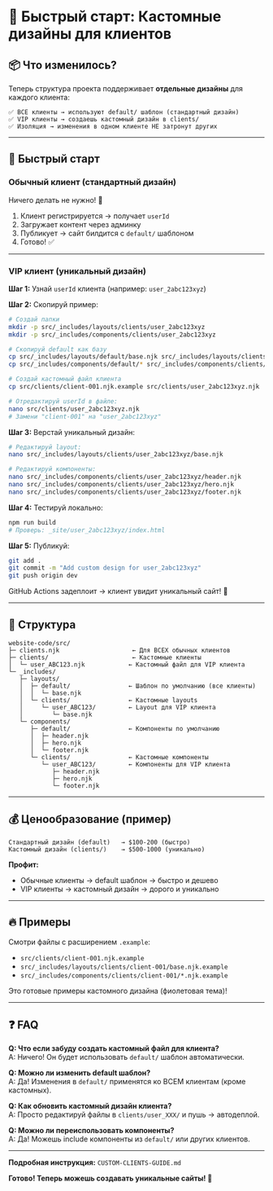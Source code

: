 # 🎨 Быстрый старт: Кастомные дизайны для клиентов

## 📦 Что изменилось?

Теперь структура проекта поддерживает **отдельные дизайны** для каждого клиента:

```
✅ ВСЕ клиенты → используют default/ шаблон (стандартный дизайн)
✅ VIP клиенты → создаешь кастомный дизайн в clients/
✅ Изоляция → изменения в одном клиенте НЕ затронут других
```

---

## 🚀 Быстрый старт

### **Обычный клиент (стандартный дизайн)**

Ничего делать не нужно! 🎉

1. Клиент регистрируется → получает `userId`
2. Загружает контент через админку
3. Публикует → сайт билдится с `default/` шаблоном
4. Готово! ✅

---

### **VIP клиент (уникальный дизайн)**

**Шаг 1:** Узнай `userId` клиента (например: `user_2abc123xyz`)

**Шаг 2:** Скопируй пример:

```bash
# Создай папки
mkdir -p src/_includes/layouts/clients/user_2abc123xyz
mkdir -p src/_includes/components/clients/user_2abc123xyz

# Скопируй default как базу
cp src/_includes/layouts/default/base.njk src/_includes/layouts/clients/user_2abc123xyz/
cp src/_includes/components/default/* src/_includes/components/clients/user_2abc123xyz/

# Создай кастомный файл клиента
cp src/clients/client-001.njk.example src/clients/user_2abc123xyz.njk

# Отредактируй userId в файле:
nano src/clients/user_2abc123xyz.njk
# Замени "client-001" на "user_2abc123xyz"
```

**Шаг 3:** Верстай уникальный дизайн:

```bash
# Редактируй layout:
nano src/_includes/layouts/clients/user_2abc123xyz/base.njk

# Редактируй компоненты:
nano src/_includes/components/clients/user_2abc123xyz/header.njk
nano src/_includes/components/clients/user_2abc123xyz/hero.njk
nano src/_includes/components/clients/user_2abc123xyz/footer.njk
```

**Шаг 4:** Тестируй локально:

```bash
npm run build
# Проверь: _site/user_2abc123xyz/index.html
```

**Шаг 5:** Публикуй:

```bash
git add .
git commit -m "Add custom design for user_2abc123xyz"
git push origin dev
```

GitHub Actions задеплоит → клиент увидит уникальный сайт! 🎨

---

## 📁 Структура

```
website-code/src/
├─ clients.njk                    ← Для ВСЕХ обычных клиентов
├─ clients/                       ← Кастомные клиенты
│  └─ user_ABC123.njk            ← Кастомный файл для VIP клиента
└─ _includes/
   ├─ layouts/
   │  ├─ default/                ← Шаблон по умолчанию (все клиенты)
   │  │  └─ base.njk
   │  └─ clients/                ← Кастомные layouts
   │     └─ user_ABC123/         ← Layout для VIP клиента
   │        └─ base.njk
   └─ components/
      ├─ default/                ← Компоненты по умолчанию
      │  ├─ header.njk
      │  ├─ hero.njk
      │  └─ footer.njk
      └─ clients/                ← Кастомные компоненты
         └─ user_ABC123/         ← Компоненты для VIP клиента
            ├─ header.njk
            ├─ hero.njk
            └─ footer.njk
```

---

## 💰 Ценообразование (пример)

```
Стандартный дизайн (default)   → $100-200 (быстро)
Кастомный дизайн (clients/)    → $500-1000 (уникально)
```

**Профит:**
- Обычные клиенты → default шаблон → быстро и дешево
- VIP клиенты → кастомный дизайн → дорого и уникально

---

## 🔥 Примеры

Смотри файлы с расширением `.example`:
- `src/clients/client-001.njk.example`
- `src/_includes/layouts/clients/client-001/base.njk.example`
- `src/_includes/components/clients/client-001/*.njk.example`

Это готовые примеры кастомного дизайна (фиолетовая тема)!

---

## ❓ FAQ

**Q: Что если забуду создать кастомный файл для клиента?**  
A: Ничего! Он будет использовать `default/` шаблон автоматически.

**Q: Можно ли изменить default шаблон?**  
A: Да! Изменения в `default/` применятся ко ВСЕМ клиентам (кроме кастомных).

**Q: Как обновить кастомный дизайн клиента?**  
A: Просто редактируй файлы в `clients/user_XXX/` и пушь → автодеплой.

**Q: Можно ли переиспользовать компоненты?**  
A: Да! Можешь include компоненты из `default/` или других клиентов.

---

**Подробная инструкция:** `CUSTOM-CLIENTS-GUIDE.md`

**Готово! Теперь можешь создавать уникальные сайты! 🚀**

